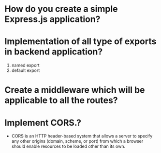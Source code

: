 # How do you create a simple Express.js application?
# Implementation of all type of exports in backend application?
1. named export
2. default export
# Create a middleware which will be applicable to all the routes?
# Implement CORS.?
* CORS is an HTTP header-based system that allows a server to specify any other origins (domain, scheme, or port) from which a browser should enable resources to be loaded other than its own.